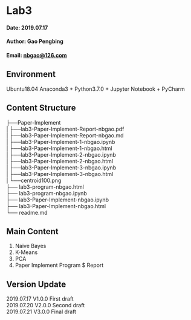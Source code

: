 # Lab3
#### Date: 2019.07.17
#### Author: Gao Pengbing
#### Email: nbgao@126.com

## Environment
Ubuntu18.04
Anaconda3 + Python3.7.0 + Jupyter Notebook + PyCharm

## Content Structure   
├──Paper-Implement  
| ├──lab3-Paper-Implement-Report-nbgao.pdf  
| ├──lab3-Paper-Implement-Report-nbgao.md  
| ├──lab3-Paper-Implement-1-nbgao.ipynb  
| ├──lab3-Paper-Implement-1-nbgao.html  
| ├──lab3-Paper-Implement-2-nbgao.ipynb  
| ├──lab3-Paper-Implement-2-nbgao.html  
| ├──lab3-Paper-Implement-3-nbgao.ipynb  
| ├──lab3-Paper-Implement-3-nbgao.html  
| └──centroid100.png  
├── lab3-program-nbgao.html  
├── lab3-program-nbgao.ipynb    
├── lab3-Paper-Implement-nbgao.ipynb  
├── lab3-Paper-Implement-nbgao.html  
└── readme.md  

##  Main Content
1. Naive Bayes
2. K-Means
3. PCA
4. Paper Implement Program $ Report

## Version Update
2019.07.17 V1.0.0 First draft  
2019.07.20 V2.0.0 Second draft  
2019.07.21 V3.0.0 Final draft


